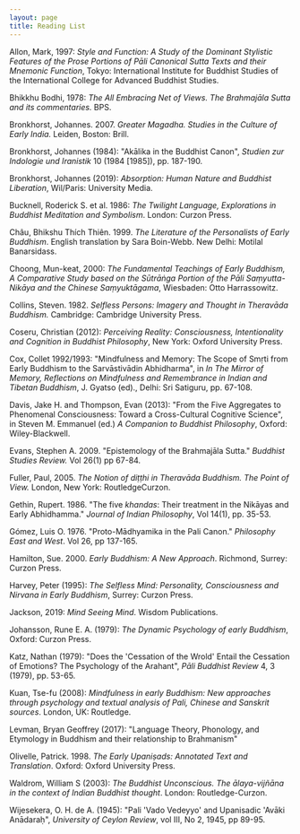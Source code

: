 ```yaml
---
layout: page
title: Reading List
---
```


Allon, Mark, 1997: *Style and Function:  A Study of the Dominant Stylistic Features of the Prose Portions of Pāli Canonical Sutta Texts and
their Mnemonic Function*, Tokyo: International Institute for Buddhist Studies of the International College for Advanced Buddhist Studies.

Bhikkhu Bodhi, 1978:  *The All Embracing Net of Views.  The Brahmajāla Sutta and its commentaries.*  BPS.

Bronkhorst, Johannes. 2007.  *Greater Magadha.  Studies in the Culture of Early India.*  Leiden, Boston: Brill.

Bronkhorst, Johannes (1984):  "Akālika in the Buddhist Canon", *Studien zur Indologie und Iranistik* 10 (1984 [1985]), pp. 187-190.

Bronkhorst, Johannes (2019): *Absorption:  Human Nature and Buddhist Liberation*, Wil/Paris: University Media.

Bucknell, Roderick S. et al. 1986: *The Twilight Language, Explorations in Buddhist Meditation and Symbolism*.  London: Curzon Press.

Châu, Bhikshu Thích Thiên.  1999.  *The Literature of the Personalists of Early Buddhism*.  English translation by Sara Boin-Webb.  New Delhi:
Motilal Banarsidass.

Choong, Mun-keat, 2000:  *The Fundamental Teachings of Early Buddhism, A Comparative Study based on the Sūtrāṅga Portion of the Pāli
Saṃyutta-Nikāya and the Chinese Saṃyuktāgama*, Wiesbaden: Otto Harrassowitz.

Collins, Steven.  1982.  *Selfless Persons:  Imagery and Thought in Theravāda Buddhism.*  Cambridge:  Cambridge University Press.

Coseru, Christian (2012): *Perceiving Reality: Consciousness, Intentionality and Cognition in Buddhist Philosophy*, New York:  Oxford
University Press.

Cox, Collet 1992/1993: "Mindfulness and Memory: The Scope of Smṛti from Early Buddhism to the Sarvāstivādin Abhidharma", in *In The Mirror of Memory,
Reflections on Mindfulness and Remembrance in Indian and Tibetan Buddhism*, J. Gyatso (ed)., Delhi: Sri Satiguru, pp. 67-108.

Davis, Jake H. and Thompson, Evan (2013): "From the Five Aggregates to Phenomenal Consciousness:  Toward a Cross-Cultural Cognitive
Science", in Steven M. Emmanuel (ed.) *A Companion to Buddhist Philosophy*, Oxford: Wiley-Blackwell.

Evans, Stephen A.  2009.  "Epistemology of the Brahmajāla Sutta."  *Buddhist Studies Review.*  Vol 26(1) pp 67-84.

Fuller, Paul, 2005.  *The Notion of diṭṭhi in Theravāda Buddhism.  The Point of View.*  London, New York:  RoutledgeCurzon.

Gethin, Rupert. 1986.  "The five *khandas*:  Their treatment in the Nikāyas and Early Abhidhamma."  *Journal of Indian Philosophy*, Vol 14(1),
pp. 35-53.

Gómez, Luis O. 1976.  "Proto-Mādhyamika in the Pali Canon."  *Philosophy East and West*. Vol 26, pp 137-165.

Hamilton, Sue. 2000.  *Early Buddhism:  A New Approach*.  Richmond, Surrey: Curzon Press.

Harvey, Peter (1995): *The Selfless Mind:  Personality, Consciousness and Nirvana in Early Buddhism*, Surrey: Curzon Press.

Jackson, 2019: *Mind Seeing Mind*.  Wisdom Publications.

Johansson, Rune E. A. (1979): *The Dynamic Psychology of early Buddhism*, Oxford: Curzon Press.

Katz, Nathan (1979):  "Does the 'Cessation of the Wrold' Entail the Cessation of Emotions?  The Psychology of the Arahant", *Pāli Buddhist
Review* 4, 3 (1979), pp. 53-65.

Kuan, Tse-fu (2008):  *Mindfulness in early Buddhism:  New approaches through psychology and textual analysis of Pali, Chinese and Sanskrit
sources*.  London, UK: Routledge.

Levman, Bryan Geoffrey (2017): "Language Theory, Phonology, and Etymology in Buddhism and their relationship to Brahmanism"

Olivelle, Patrick. 1998.  *The Early Upaniṣads:  Annotated Text and Translation*.  Oxford: Oxford University Press.

Waldrom, William S (2003): *The Buddhist Unconscious.  The ālaya-vijñāna in the context of Indian Buddhist thought*.  London:
Routledge-Curzon.

Wijesekera, O. H. de A. (1945): "Pali 'Vado Vedeyyo' and Upanisadic 'Avāki Anādaraḥ", *University of Ceylon Review*, vol III, No 2, 1945, pp 89-95.


